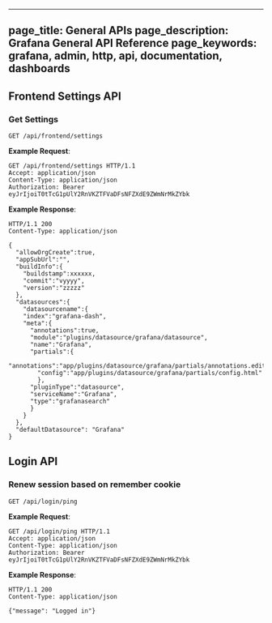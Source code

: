 ----
page_title: General APIs
page_description: Grafana General API Reference
page_keywords: grafana, admin, http, api, documentation, dashboards
---

## Frontend Settings API

### Get Settings

`GET /api/frontend/settings`

**Example Request**:

    GET /api/frontend/settings HTTP/1.1
    Accept: application/json
    Content-Type: application/json
    Authorization: Bearer eyJrIjoiT0tTcG1pUlY2RnVKZTFVaDFsNFZXdE9ZWmNrMkZYbk

**Example Response**:

    HTTP/1.1 200
    Content-Type: application/json

    {
      "allowOrgCreate":true,
      "appSubUrl":"",
      "buildInfo":{
        "buildstamp":xxxxxx,
        "commit":"vyyyy",
        "version":"zzzzz"
      },
      "datasources":{
        "datasourcename":{
        "index":"grafana-dash",
        "meta":{
          "annotations":true,
          "module":"plugins/datasource/grafana/datasource",
          "name":"Grafana",
          "partials":{
            "annotations":"app/plugins/datasource/grafana/partials/annotations.editor.html",
            "config":"app/plugins/datasource/grafana/partials/config.html"
            },
          "pluginType":"datasource",
          "serviceName":"Grafana",
          "type":"grafanasearch"
          }
        }
      },
      "defaultDatasource": "Grafana"
    }

## Login API

### Renew session based on remember cookie

`GET /api/login/ping`

**Example Request**:

    GET /api/login/ping HTTP/1.1
    Accept: application/json
    Content-Type: application/json
    Authorization: Bearer eyJrIjoiT0tTcG1pUlY2RnVKZTFVaDFsNFZXdE9ZWmNrMkZYbk

**Example Response**:

    HTTP/1.1 200
    Content-Type: application/json

    {"message": "Logged in"}